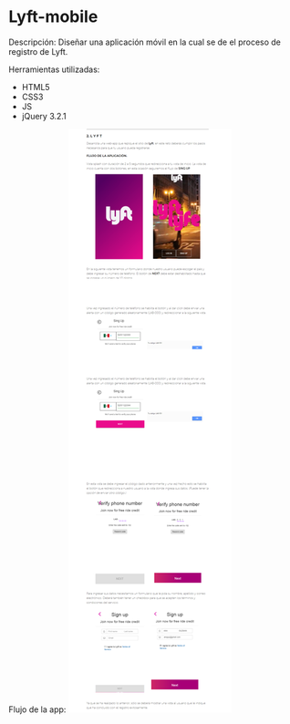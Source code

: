 # Lyft-mobile

Descripción: 
Diseñar una aplicación móvil en la cual se de el proceso de registro de Lyft.

Herramientas utilizadas:

- HTML5
- CSS3
- JS 
- jQuery 3.2.1

Flujo de la app:
![Lyft](assets/img/flujo.png)

